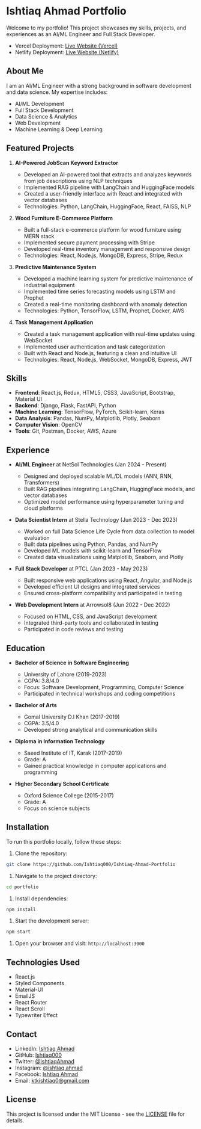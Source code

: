 # Ishtiaq Ahmad Portfolio

Welcome to my portfolio! This project showcases my skills, projects, and experiences as an AI/ML Engineer and Full Stack Developer.

- Vercel Deployment: [Live Website (Vercel)](https://ishtiaq-ahmad-portfolio.vercel.app)
- Netlify Deployment: [Live Website (Netlify)](https://ishtiaq-ahmad.netlify.app)

## About Me

I am an AI/ML Engineer with a strong background in software development and data science. My expertise includes:

- AI/ML Development
- Full Stack Development
- Data Science & Analytics
- Web Development
- Machine Learning & Deep Learning

## Featured Projects

1. **AI-Powered JobScan Keyword Extractor**
   - Developed an AI-powered tool that extracts and analyzes keywords from job descriptions using NLP techniques
   - Implemented RAG pipeline with LangChain and HuggingFace models
   - Created a user-friendly interface with React and integrated with vector databases
   - Technologies: Python, LangChain, HuggingFace, React, FAISS, NLP

2. **Wood Furniture E-Commerce Platform**
   - Built a full-stack e-commerce platform for wood furniture using MERN stack
   - Implemented secure payment processing with Stripe
   - Developed real-time inventory management and responsive design
   - Technologies: React, Node.js, MongoDB, Express, Stripe, Redux

3. **Predictive Maintenance System**
   - Developed a machine learning system for predictive maintenance of industrial equipment
   - Implemented time series forecasting models using LSTM and Prophet
   - Created a real-time monitoring dashboard with anomaly detection
   - Technologies: Python, TensorFlow, LSTM, Prophet, Docker, AWS

4. **Task Management Application**
   - Created a task management application with real-time updates using WebSocket
   - Implemented user authentication and task categorization
   - Built with React and Node.js, featuring a clean and intuitive UI
   - Technologies: React, Node.js, WebSocket, MongoDB, Express, JWT

## Skills

- **Frontend**: React.js, Redux, HTML5, CSS3, JavaScript, Bootstrap, Material UI
- **Backend**: Django, Flask, FastAPI, Python
- **Machine Learning**: TensorFlow, PyTorch, Scikit-learn, Keras
- **Data Analysis**: Pandas, NumPy, Matplotlib, Plotly, Seaborn
- **Computer Vision**: OpenCV
- **Tools**: Git, Postman, Docker, AWS, Azure

## Experience

- **AI/ML Engineer** at NetSol Technologies (Jan 2024 - Present)
  - Designed and deployed scalable ML/DL models (ANN, RNN, Transformers)
  - Built RAG pipelines integrating LangChain, HuggingFace models, and vector databases
  - Optimized model performance using hyperparameter tuning and cloud platforms

- **Data Scientist Intern** at Stella Technology (Jun 2023 - Dec 2023)
  - Worked on full Data Science Life Cycle from data collection to model evaluation
  - Built data pipelines using Python, Pandas, and NumPy
  - Developed ML models with scikit-learn and TensorFlow
  - Created data visualizations using Matplotlib, Seaborn, and Plotly

- **Full Stack Developer** at PTCL (Jan 2023 - May 2023)
  - Built responsive web applications using React, Angular, and Node.js
  - Developed efficient UI designs and integrated services
  - Ensured cross-platform compatibility and participated in testing

- **Web Development Intern** at Arrowsol8 (Jun 2022 - Dec 2022)
  - Focused on HTML, CSS, and JavaScript development
  - Integrated third-party tools and collaborated in testing
  - Participated in code reviews and testing

## Education

- **Bachelor of Science in Software Engineering**
  - University of Lahore (2019-2023)
  - CGPA: 3.8/4.0
  - Focus: Software Development, Programming, Computer Science
  - Participated in technical workshops and coding competitions

- **Bachelor of Arts**
  - Gomal University D.I Khan (2017-2019)
  - CGPA: 3.5/4.0
  - Developed strong analytical and communication skills

- **Diploma in Information Technology**
  - Saeed Institute of IT, Karak (2017-2019)
  - Grade: A
  - Gained practical knowledge in computer applications and programming

- **Higher Secondary School Certificate**
  - Oxford Science College (2015-2017)
  - Grade: A
  - Focus on science subjects

## Installation

To run this portfolio locally, follow these steps:

1. Clone the repository:

```bash
git clone https://github.com/Ishtiaq000/Ishtiaq-Ahmad-Portfolio
```

1. Navigate to the project directory:

```bash
cd portfolio
```

1. Install dependencies:

```bash
npm install
```

1. Start the development server:

```bash
npm start
```

1. Open your browser and visit: `http://localhost:3000`

## Technologies Used

- React.js
- Styled Components
- Material-UI
- EmailJS
- React Router
- React Scroll
- Typewriter Effect

## Contact

- LinkedIn: [Ishtiaq Ahmad](https://www.linkedin.com/in/ishtiaq-ahmad/)
- GitHub: [Ishtiaq000](https://github.com/Ishtiaq000)
- Twitter: [@IshtiaqAhmad](https://twitter.com/IshtiaqAhmad)
- Instagram: [@ishtiaq.ahmad](https://www.instagram.com/ishtiaq.ahmad/)
- Facebook: [Ishtiaq Ahmad](https://www.facebook.com/ishtiaq.ahmad/)
- Email: <ktkishtiaq0@gmail.com>

## License

This project is licensed under the MIT License - see the [LICENSE](LICENSE) file for details.

